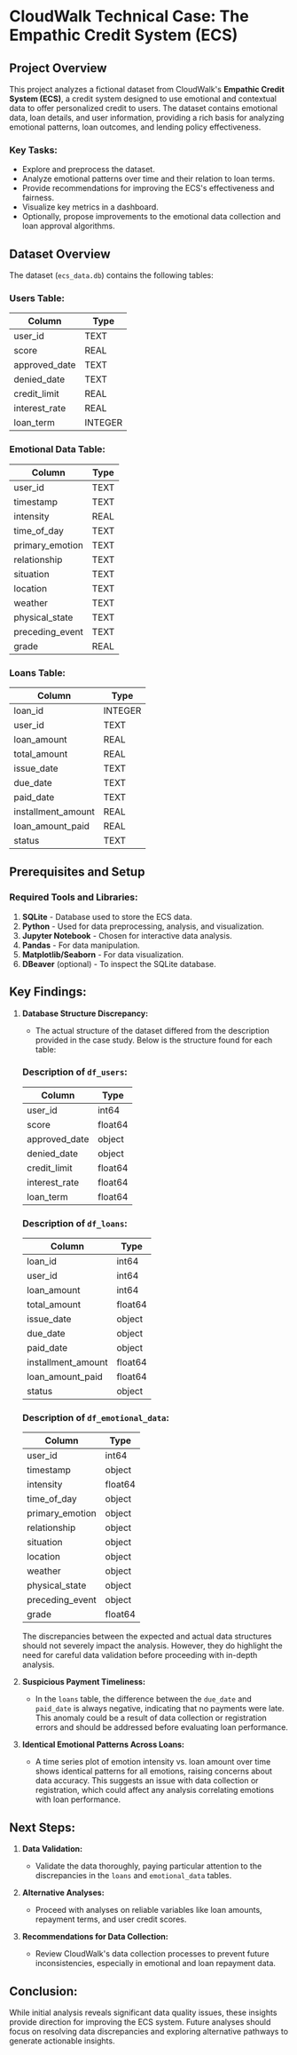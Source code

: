 # CloudWalk Technical Case: The Empathic Credit System (ECS)

## Project Overview

This project analyzes a fictional dataset from CloudWalk's **Empathic Credit System (ECS)**, a credit system designed to use emotional and contextual data to offer personalized credit to users. The dataset contains emotional data, loan details, and user information, providing a rich basis for analyzing emotional patterns, loan outcomes, and lending policy effectiveness.

### Key Tasks:
- Explore and preprocess the dataset.
- Analyze emotional patterns over time and their relation to loan terms.
- Provide recommendations for improving the ECS's effectiveness and fairness.
- Visualize key metrics in a dashboard.
- Optionally, propose improvements to the emotional data collection and loan approval algorithms.

## Dataset Overview

The dataset (`ecs_data.db`) contains the following tables:

### Users Table:
| Column       | Type   |
|--------------|--------|
| user_id      | TEXT   |
| score        | REAL   |
| approved_date| TEXT   |
| denied_date  | TEXT   |
| credit_limit | REAL   |
| interest_rate| REAL   |
| loan_term    | INTEGER|

### Emotional Data Table:
| Column          | Type   |
|-----------------|--------|
| user_id         | TEXT   |
| timestamp       | TEXT   |
| intensity       | REAL   |
| time_of_day     | TEXT   |
| primary_emotion | TEXT   |
| relationship    | TEXT   |
| situation       | TEXT   |
| location        | TEXT   |
| weather         | TEXT   |
| physical_state  | TEXT   |
| preceding_event | TEXT   |
| grade           | REAL   |

### Loans Table:
| Column             | Type   |
|--------------------|--------|
| loan_id            | INTEGER|
| user_id            | TEXT   |
| loan_amount        | REAL   |
| total_amount       | REAL   |
| issue_date         | TEXT   |
| due_date           | TEXT   |
| paid_date          | TEXT   |
| installment_amount | REAL   |
| loan_amount_paid   | REAL   |
| status             | TEXT   |

## Prerequisites and Setup

### Required Tools and Libraries:
1. **SQLite** - Database used to store the ECS data.
2. **Python** - Used for data preprocessing, analysis, and visualization.
3. **Jupyter Notebook** - Chosen for interactive data analysis.
4. **Pandas** - For data manipulation.
5. **Matplotlib/Seaborn** - For data visualization.
6. **DBeaver** (optional) - To inspect the SQLite database.

## Key Findings:

1. **Database Structure Discrepancy:**
   - The actual structure of the dataset differed from the description provided in the case study. Below is the structure found for each table:

   ### Description of `df_users`:

   | Column        | Type    |
   |---------------|---------|
   | user_id       | int64   |
   | score         | float64 |
   | approved_date | object  |
   | denied_date   | object  |
   | credit_limit  | float64 |
   | interest_rate | float64 |
   | loan_term     | float64 |

   ### Description of `df_loans`:

   | Column             | Type    |
   |--------------------|---------|
   | loan_id            | int64   |
   | user_id            | int64   |
   | loan_amount        | int64   |
   | total_amount       | float64 |
   | issue_date         | object  |
   | due_date           | object  |
   | paid_date          | object  |
   | installment_amount | float64 |
   | loan_amount_paid   | float64 |
   | status             | object  |

   ### Description of `df_emotional_data`:

   | Column          | Type    |
   |-----------------|---------|
   | user_id         | int64   |
   | timestamp       | object  |
   | intensity       | float64 |
   | time_of_day     | object  |
   | primary_emotion | object  |
   | relationship    | object  |
   | situation       | object  |
   | location        | object  |
   | weather         | object  |
   | physical_state  | object  |
   | preceding_event | object  |
   | grade           | float64 |

   The discrepancies between the expected and actual data structures should not severely impact the analysis. However, they do highlight the need for careful data validation before proceeding with in-depth analysis.

2. **Suspicious Payment Timeliness:**
   - In the `loans` table, the difference between the `due_date` and `paid_date` is always negative, indicating that no payments were late. This anomaly could be a result of data collection or registration errors and should be addressed before evaluating loan performance.

3. **Identical Emotional Patterns Across Loans:**
   - A time series plot of emotion intensity vs. loan amount over time shows identical patterns for all emotions, raising concerns about data accuracy. This suggests an issue with data collection or registration, which could affect any analysis correlating emotions with loan performance.

## Next Steps:

1. **Data Validation:**
   - Validate the data thoroughly, paying particular attention to the discrepancies in the `loans` and `emotional_data` tables.
   
2. **Alternative Analyses:**
   - Proceed with analyses on reliable variables like loan amounts, repayment terms, and user credit scores.

3. **Recommendations for Data Collection:**
   - Review CloudWalk's data collection processes to prevent future inconsistencies, especially in emotional and loan repayment data.

## Conclusion:

While initial analysis reveals significant data quality issues, these insights provide direction for improving the ECS system. Future analyses should focus on resolving data discrepancies and exploring alternative pathways to generate actionable insights.


